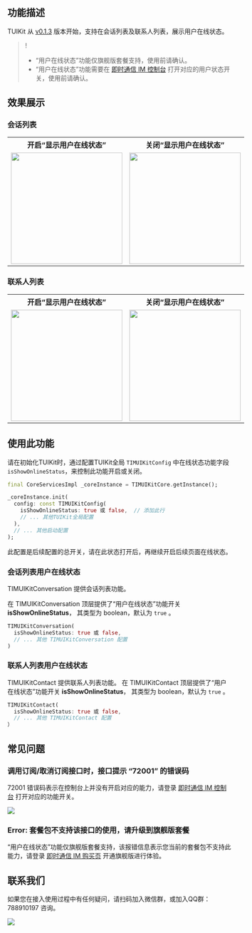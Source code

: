 
## 功能描述

TUIKit 从 [v0.1.3](https://cloud.tencent.com/document/product/269/52049#im-flutter-tuikit.EF.BC.88.E5.90.AB-ui.EF.BC.89-0.1.3-.402022.08.03) 版本开始，支持在会话列表及联系人列表，展示用户在线状态。

> !
>
> - “用户在线状态”功能仅旗舰版套餐支持，使用前请确认。
> - “用户在线状态”功能需要在 [即时通信 IM 控制台](https://console.cloud.tencent.com/im) 打开对应的用户状态开关，使用前请确认。

## 效果展示

### 会话列表
<table style="text-align:center;vertical-align:middle;width:1000px;overflow-x:auto;">
  <tr>
    <th style="text-align:center;" width="250px">开启“显示用户在线状态”<br></th>
    <th style="text-align:center;" width="250px">关闭“显示用户在线状态”<br></th>
  </tr>
  <tr>
    <td style="text-align:center;vertical-align:middle;overflow-x:auto;"><img style="width:250px" src="https://qcloudimg.tencent-cloud.cn/raw/ca1c22cc3452f77186dcadde610626af.png"  />    </td>
    <td  style="text-align:center;vertical-align:middle;overflow-x:auto;"><img style="width:250px" src="https://qcloudimg.tencent-cloud.cn/raw/1172bcb97e227f1b75f4f38b14bfa316.png" /> </td>
</table>

### 联系人列表

<table style="text-align:center;vertical-align:middle;width:1000px;overflow-x:auto;">
  <tr>
    <th style="text-align:center;" width="250px">开启“显示用户在线状态”<br></th>
    <th style="text-align:center;" width="250px">关闭“显示用户在线状态”<br></th>
  </tr>
  <tr>
    <td style="text-align:center;vertical-align:middle;overflow-x:auto;"><img style="width:250px" src="https://qcloudimg.tencent-cloud.cn/raw/90a6a5ac3a54b4289f3ae473f61c1ed2.png"  />    </td>
    <td  style="text-align:center;vertical-align:middle;overflow-x:auto;"><img style="width:250px" src="https://qcloudimg.tencent-cloud.cn/raw/3d50d3b49b83cffe9316a63dcbd2c1cd.png" /> </td>
</table>

## 使用此功能

请在初始化TUIKit时，通过配置TUIKit全局 `TIMUIKitConfig` 中在线状态功能字段 `isShowOnlineStatus`，来控制此功能开启或关闭。

```dart
final CoreServicesImpl _coreInstance = TIMUIKitCore.getInstance();

_coreInstance.init(
  config: const TIMUIKitConfig(
    isShowOnlineStatus: true 或 false,  // 添加此行
    // ... 其他TUIKit全局配置
  ),
  // ... 其他启动配置
);
```

此配置是后续配置的总开关，请在此状态打开后，再继续开启后续页面在线状态。

### 会话列表用户在线状态

TIMUIKitConversation 提供会话列表功能。

在 TIMUIKitConversation 顶层提供了“用户在线状态”功能开关 **isShowOnlineStatus**， 其类型为 boolean，默认为 `true` 。


```dart
TIMUIKitConversation(
  isShowOnlineStatus: true 或 false,
  // ... 其他 TIMUIKitConversation 配置
)
```


### 联系人列表用户在线状态

TIMUIKitContact 提供联系人列表功能。
在 TIMUIKitContact 顶层提供了“用户在线状态”功能开关 **isShowOnlineStatus**， 其类型为 boolean，默认为 `true` 。

```dart
TIMUIKitContact(
  isShowOnlineStatus: true 或 false,
  // ... 其他 TIMUIKitContact 配置
）
```

## 常见问题

### 调用订阅/取消订阅接口时，接口提示 “72001” 的错误码

72001 错误码表示在控制台上并没有开启对应的能力，请登录 [即时通信 IM 控制台](https://console.cloud.tencent.com/im)  打开对应的功能开关。

![](https://qcloudimg.tencent-cloud.cn/raw/bae708cef66717ef0e1298a26cafff81.png)

### Error: 套餐包不支持该接口的使用，请升级到旗舰版套餐

“用户在线状态”功能仅旗舰版套餐支持，该报错信息表示您当前的套餐包不支持此能力，请登录 [即时通信 IM 购买页](https://buy.cloud.tencent.com/avc) 开通旗舰版进行体验。


## 联系我们[](id:contact)

如果您在接入使用过程中有任何疑问，请扫码加入微信群，或加入QQ群：788910197 咨询。

![](https://qcloudimg.tencent-cloud.cn/raw/e830ae8c7b8d9253eb71e7c3d9f7b2be.png)

